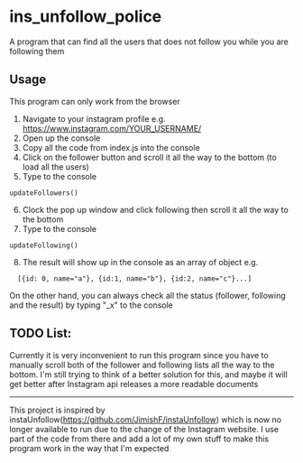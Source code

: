 # ins_unfollow_police
A program that can find all the users that does not follow you while you are following them

## Usage
This program can only work from the browser

1. Navigate to your instagram profile e.g. https://www.instagram.com/YOUR_USERNAME/
2. Open up the console
3. Copy all the code from index.js into the console
4. Click on the follower button and scroll it all the way to the bottom (to load all the users)
5. Type to the console
  ```
  updateFollowers()
  ```
6. Clock the pop up window and click following then scroll it all the way to the bottom
7. Type to the console
  ```
  updateFollowing()
  ```
8. The result will show up in the console as an array of object
e.g.
```
  [{id: 0, name="a"}, {id:1, name="b"}, {id:2, name="c"}...]
```

On the other hand, you can always check all the status (follower, following and the result) by typing "_x" to the console

## TODO List: 
Currently it is very inconvenient to run this program since you have to manually scroll both of the follower and following lists all the way to the bottom. I'm still trying to think of a better solution for this, and maybe it will get better after Instagram api releases a more readable documents

---
This project is inspired by instaUnfollow(https://github.com/JimishF/instaUnfollow) which is now no longer available to run due 
to the change of the Instagram website. I use part of the code from there and add a lot of my own stuff to make this program work 
in the way that I'm expected
